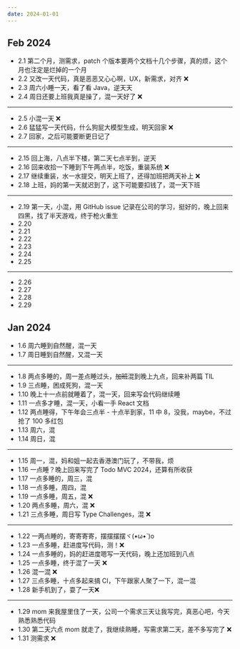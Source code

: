 ```yaml
---
date: 2024-01-01
---
```



## Feb 2024

- 2.1 第二个月，测需求，patch 个版本要两个文档十几个步骤，真的烦，这个月也注定是烂掉的一个月
- 2.2 又改一天代码，真是恶恶又心心啊，UX，新需求，对齐 ❌
- 2.3 周六小睡一天，看了看 Java，逆天天
- 2.4 周日还要上班我真是操了，混一天好了 ❌

---

- 2.5 小混一天 ❌
- 2.6 猛猛写一天代码，什么狗屁大模型生成，明天回家 ❌
- 2.7 回家，之后可能要断更日记了

---

- 2.15 回上海，八点半下楼，第二天七点半到，逆天
- 2.16 回来收拾一下睡到下午两点半，吃饭，重装系统 ❌
- 2.17 继续重装，水一水提交，明天上班了，还得加班把两天补上 ❌
- 2.18 上班，妈的第一天就迟到了，这下可能要扣钱了，混一天下班

---

- 2.19 第一天，小混，用 GitHub issue 记录在公司的学习，挺好的，晚上回来四黑，找了半天游戏，终于枪火重生
- 2.20 
- 2.21 
- 2.22 
- 2.23
- 2.24
- 2.25

---

- 2.26
- 2.27
- 2.28
- 2.29

## Jan 2024

- 1.6 周六睡到自然醒，混一天
- 1.7 周日睡到自然醒，又混一天

---

- 1.8 两点多睡的，周一差点睡过头，~~加班~~混到晚上九点，回来补两篇 TIL
- 1.9 三点睡，困成死狗，混一天
- 1.10 晚上十一点前就睡着了，混一天，回来写会代码继续睡
- 1.11 一点多才睡，混一天，小看一手 React 文档
- 1.12 两点睡得，下午年会三点半 - 十点半到家，11 中 8，没我，maybe，不过抢了 100 多红包
- 1.13 周六，混
- 1.14 周日，混

---

- 1.15 周一，混，妈和姐一起去香港澳门玩了，不带我，烦
- 1.16 一点睡？晚上回来写完了 Todo MVC 2024，还算有所收获
- 1.17 一点多睡的，周三，混
- 1.18 一点多睡，周四，混
- 1.19 一点多睡，周五，混 ❌
- 1.20 两点多睡，周六，混 ❌
- 1.21 三点多睡，周日写 Type Challenges，混 ❌

--- 

- 1.22 一两点睡的，寄寄寄寄，摆摆摆摆ヾ(•ω•\`)o
- 1.23 一点多睡，赶进度写代码，测！❌
- 1.24 一点多睡的，妈的赶进度嗯写一天代码，晚上还加班到八点
- 1.25 一点多睡，终于混了一天 ❌
- 1.26 混一混 ❌
- 1.27 三点多睡，十点多起来搞 CI，下午跟家人聚了一下，混一混
- 1.28 新手机到了，耍了一天❌

---


- 1.29 mom 来我屋里住了一天，公司一个需求三天让我写完，真恶心吧，今天熟悉熟悉代码
- 1.30 第二天六点 mom 就走了，我继续熟睡，写需求第二天，差不多写完了 ❌
- 1.31 测需求 ❌

